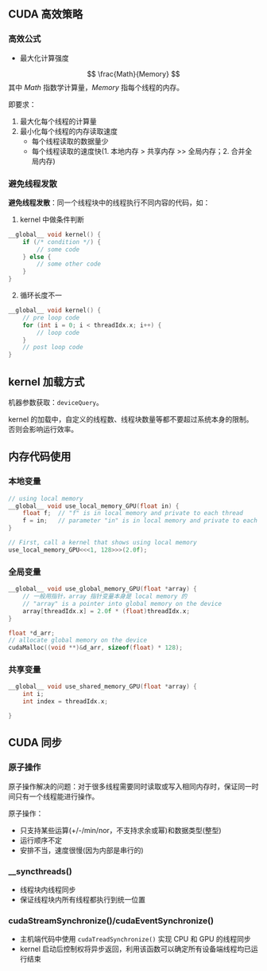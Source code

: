 ## CUDA 高效策略

### 高效公式

* 最大化计算强度

$$
\frac{Math}{Memory}
$$
其中 $Math$ 指数学计算量，$Memory$ 指每个线程的内存。

即要求：
1. 最大化每个线程的计算量
2. 最小化每个线程的内存读取速度
    * 每个线程读取的数据量少
    * 每个线程读取的速度快(1. 本地内存 > 共享内存 >> 全局内存；2. 合并全局内存)

### 避免线程发散

**避免线程发散**：同一个线程块中的线程执行不同内容的代码，如：

1. kernel 中做条件判断
```cpp
__global__ void kernel() {
    if (/* condition */) {
        // some code
    } else {
        // some other code
    }
}
```

2. 循环长度不一

```cpp
__global__ void kernel() {
    // pre loop code
    for (int i = 0; i < threadIdx.x; i++) {
        // loop code
    }
    // post loop code
}
```

## kernel 加载方式

机器参数获取：`deviceQuery`。

kernel 的加载中，自定义的线程数、线程块数量等都不要超过系统本身的限制。否则会影响运行效率。

## 内存代码使用

### 本地变量

```cpp
// using local memory
__global__ void use_local_memory_GPU(float in) {
    float f;  // "f" is in local memory and private to each thread
    f = in;   // parameter "in" is in local memory and private to each thread
}

// First, call a kernel that shows using local memory
use_local_memory_GPU<<<1, 128>>>(2.0f);
```

### 全局变量

```cpp
__global__ void use_global_memory_GPU(float *array) {
    // 一般用指针，array 指针变量本身是 local memory 的
    // "array" is a pointer into global memory on the device
    array[threadIdx.x] = 2.0f * (float)threadIdx.x;
}

float *d_arr;
// allocate global memory on the device
cudaMalloc((void **)&d_arr, sizeof(float) * 128);
```

### 共享变量

```cpp
__global__ void use_shared_memory_GPU(float *array) {
    int i;
    int index = threadIdx.x;

}
```

## CUDA 同步

### 原子操作

原子操作解决的问题：对于很多线程需要同时读取或写入相同内存时，保证同一时间只有一个线程能进行操作。

原子操作：
* 只支持某些运算(+/-/min/nor，不支持求余或幂)和数据类型(整型)
* 运行顺序不定
* 安排不当，速度很慢(因为内部是串行的)

### __syncthreads()

* 线程块内线程同步
* 保证线程块内所有线程都执行到统一位置

### cudaStreamSynchronize()/cudaEventSynchronize()

* 主机端代码中使用 `cudaTreadSynchronize()` 实现 CPU 和 GPU 的线程同步
* kernel 启动后控制权将异步返回，利用该函数可以确定所有设备端线程均已运行结束